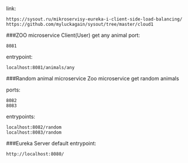 link:

    https://sysout.ru/mikroservisy-eureka-i-client-side-load-balancing/
    https://github.com/myluckagain/sysout/tree/master/cloud1

###ZOO microservice
Client(User) get any animal
port:

    8081

entrypoint:

    localhost:8081/animals/any

###Random animal microservice
Zoo microservice get random animals

ports:

    8082
    8083

entrypoints:

    localhost:8082/random
    localhost:8083/random

###Eureka
Server
default entrypoint:

    http://localhost:8080/

    